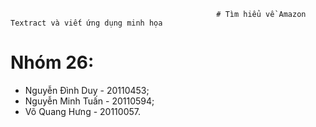                                                   # Tìm hiểu về Amazon Textract và viết ứng dụng minh họa
# Nhóm 26:                                                  
- Nguyễn Đình Duy - 20110453;
- Nguyễn Minh Tuấn - 20110594;
- Võ Quang Hưng - 20110057.
